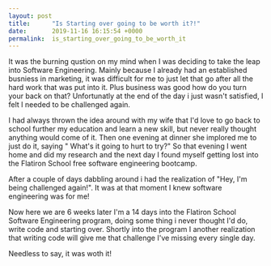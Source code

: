 ```yaml
---
layout: post
title:      "Is Starting over going to be worth it?!"
date:       2019-11-16 16:15:54 +0000
permalink:  is_starting_over_going_to_be_worth_it
---
```



It was the burning qustion on my mind when I was deciding to take the leap into Software Engineering. Mainly because I already had an established busniess in marketing, it was difficult for me to just let that go after all the hard work that was put into it. Plus business was good how do you turn your back on that? Unfortunatly at the end of the day i just wasn't satisfied, I felt I needed to be challenged again.

I had always thrown the idea around with my wife that I'd love to go back to school further my education and learn a new skill, but never really thought anything would come of it. Then one evening at dinner she implored me to just do it, saying " What's it going to hurt to try?" So that evening I went home and did my research and the next day I found myself getting lost into the Flatiron School  free software engineering bootcamp.

After a couple of days dabbling around i had the realization of "Hey, I'm being challenged again!". It was at that moment I knew software engineering was for me! 

Now here we are 6 weeks later I'm a 14 days into the Flatiron School Software Engineering program, doing some thing i never thought I'd do, write code and starting over. Shortly into the program I another realization that writing code will give me that challenge I've missing every single day. 

Needless to say, it was woth it!

